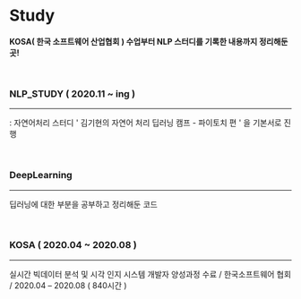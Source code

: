 # Study
**KOSA( 한국 소프트웨어 산업협회 ) 수업부터 NLP 스터디를 기록한 내용까지 정리해둔 곳!**

<br/>

### NLP_STUDY ( 2020.11 ~ ing )
- - -
: 자연어처리 스터디 ' 김기현의 자연어 처리 딥러닝 캠프 - 파이토치 편 ' 을 기본서로 진행 

<br/>


### DeepLearning 
- - -
딥러닝에 대한 부분을 공부하고 정리해둔 코드 

<br/>


### KOSA ( 2020.04 ~ 2020.08 )
- - -
실시간 빅데이터 분석 및 시각 인지 시스템 개발자 양성과정 수료 / 한국소프트웨어 협회 / 2020.04 – 2020.08 ( 840시간 )









